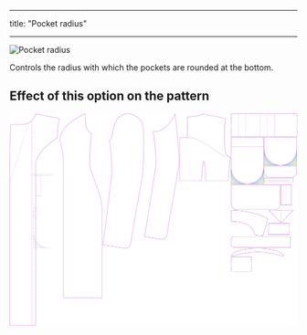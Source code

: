 ***

title: "Pocket radius"

***

![Pocket radius](pocketradius.svg)

Controls the radius with which the pockets are rounded at the bottom.

## Effect of this option on the pattern

![This image shows the effect of this option by superimposing several variants that have a different value for this option](carlita_pocketradius_sample.svg "Effect of this option on the pattern")
